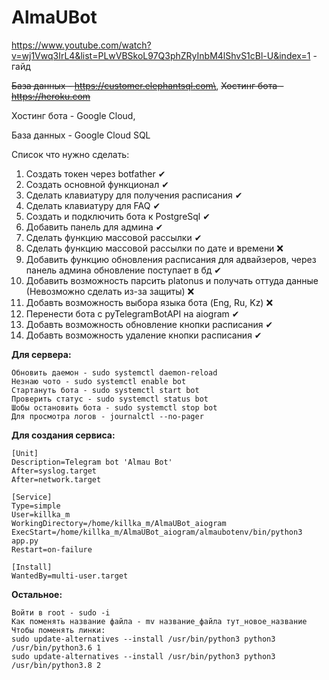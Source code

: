 # AlmaUBot
https://www.youtube.com/watch?v=wj1Vwq3IrL4&list=PLwVBSkoL97Q3phZRyInbM4lShvS1cBl-U&index=1 - гайд

~~База данных - https://customer.elephantsql.com\~~,
~~Хостинг бота - https://heroku.com~~

Хостинг бота - Google Cloud,

База данных - Google Cloud SQL

Список что нужно сделать:
1) Создать токен через botfather ✔
2) Создать основной функционал ✔
3) Сделать клавиатуру для получения расписания  ✔
4) Сделать клавиатуру для FAQ ✔
5) Создать и подключить бота к PostgreSql ✔
6) Добавить панель для админа  ✔
7) Сделать функцию массовой рассылки ✔
8) Сделать функцию массовой рассылки по дате и времени ❌
9) Добавить функцию обновления расписания для адвайзеров, через панель админа обновление поступает в бд ✔
10) Добавить возможность парсить platonus и получать оттуда данные (Невозможно сделать из-за защиты) ❌
11) Добавть возможность выбора языка бота (Eng, Ru, Kz) ❌
12) Перенести бота с pyTelegramBotAPI на aiogram ✔
13) Добавть возможность обновление кнопки расписания ✔
14) Добавть возможность удаление кнопки расписания ✔




**Для сервера:**
```
Обновить даемон - sudo systemctl daemon-reload
Незнаю чото - sudo systemctl enable bot
Стартануть бота - sudo systemctl start bot
Проверить статус - sudo systemctl status bot
Шобы остановить бота - sudo systemctl stop bot
Для просмотра логов - journalctl --no-pager
```

**Для создания сервиса:**
```
[Unit]
Description=Telegram bot 'Almau Bot'
After=syslog.target
After=network.target

[Service]
Type=simple
User=killka_m
WorkingDirectory=/home/killka_m/AlmaUBot_aiogram
ExecStart=/home/killka_m/AlmaUBot_aiogram/almaubotenv/bin/python3 app.py
Restart=on-failure

[Install]
WantedBy=multi-user.target
```
**Остальное:**
```
Войти в root - sudo -i
Как поменять название файла - mv название_файла тут_новое_название
Чтобы поменять линки:
sudo update-alternatives --install /usr/bin/python3 python3 /usr/bin/python3.6 1
sudo update-alternatives --install /usr/bin/python3 python3 /usr/bin/python3.8 2
```